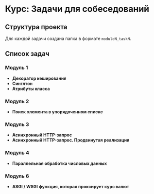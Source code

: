 # Курс: Задачи для собеседований

## Структура проекта
Для каждой задачи создана папка в формате `moduleN_taskN`.

## Список задач

### Модуль 1
- **Декоратор кеширования**
- **Синглтон**
- **Атрибуты класса**

### Модуль 2
- **Поиск элемента в упорядоченном списке**

### Модуль 3
- **Асинхронный HTTP-запрос**
- **Асинхронный HTTP-запрос. Продвинутая реализация**

### Модуль 4
- **Параллельная обработка числовых данных**

### Модуль 6
- **ASGI / WSGI функция, которая проксирует курс валют**

